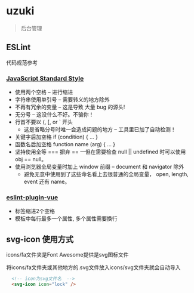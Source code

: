 # uzuki

> 后台管理

## ESLint
代码规范参考
### [JavaScript Standard Style](https://standardjs.com/rules.html)

* 使用两个空格 – 进行缩进
* 字符串使用单引号 – 需要转义的地方除外
* 不再有冗余的变量 – 这是导致 大量 bug 的源头!
* 无分号 – 这没什么不好。不骗你！
* 行首不要以 (, [, or ` 开头
  * 这是省略分号时唯一会造成问题的地方 – 工具里已加了自动检测！
* 关键字后加空格 if (condition) { ... }
* 函数名后加空格 function name (arg) { ... }
* 坚持使用全等 === 摒弃 == 一但在需要检查 null || undefined 时可以使用 obj == null。
* 使用浏览器全局变量时加上 window 前缀 – document 和 navigator 除外
  * 避免无意中使用到了这些命名看上去很普通的全局变量， open, length, event 还有 name。

### [eslint-plugin-vue](https://github.com/vuejs/eslint-plugin-vue)
* 标签缩进2个空格
* 模板中每行最多一个属性, 多个属性需要换行


## svg-icon 使用方式

icons/fa文件夹是Font Awesome提供是svg图标文件

将icons/fa文件夹或其他地方的.svg文件放入icons/svg文件夹就会自动导入

```html
  <!-- icon为svg文件名  -->
  <svg-icon icon="lock" />
```
